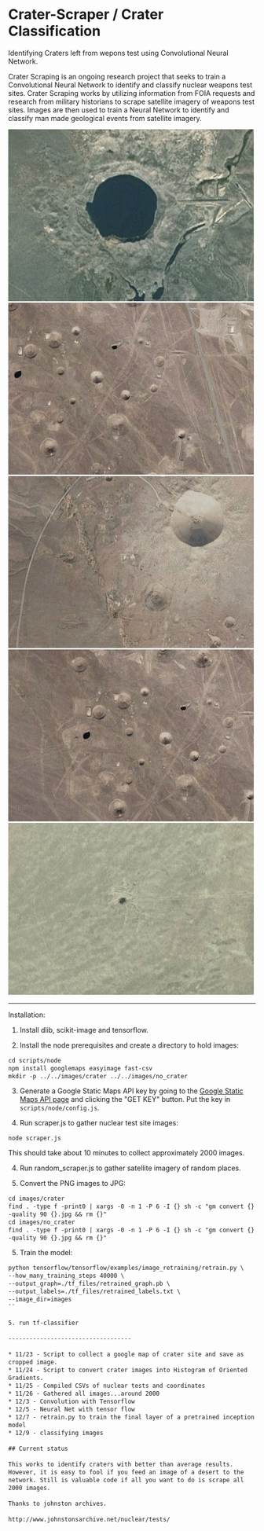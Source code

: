 # Crater-Scraper / Crater Classification

Identifying Craters left from wepons test using Convolutional Neural
Network.

Crater Scraping is an ongoing research project that seeks to train a
Convolutional Neural Network to identify and classify nuclear weapons
test sites. Crater Scraping works by utilizing information from FOIA
requests and research from military historians to scrape satellite
imagery of weapons test sites. Images are then used to train a Neural
Network to identify and classify man made geological events from
satellite imagery.

![Alt text](./1.jpeg "")
![Alt text](./2.jpeg "")
![Alt text](./4.jpeg "")
![Alt text](./3.jpeg "")
![Alt text](./5.jpeg "")


-----------------------------------

Installation:

1. Install dlib, scikit-image and tensorflow.

2. Install the node prerequisites and create a directory to hold
   images:
```
cd scripts/node
npm install googlemaps easyimage fast-csv
mkdir -p ../../images/crater ../../images/no_crater
```

3. Generate a Google Static Maps API key by going to
   the
   [Google Static Maps API page](https://developers.google.com/maps/documentation/static-maps/) and
   clicking the "GET KEY" button. Put the key in
   `scripts/node/config.js`.

3. Run scraper.js to gather nuclear test site images:
```
node scraper.js
```

This should take about 10 minutes to collect approximately 2000
images.

4. Run random_scraper.js to gather satellite imagery of random places.

5. Convert the PNG images to JPG:

```
cd images/crater
find . -type f -print0 | xargs -0 -n 1 -P 6 -I {} sh -c "gm convert {} -quality 90 {}.jpg && rm {}"
cd images/no_crater
find . -type f -print0 | xargs -0 -n 1 -P 6 -I {} sh -c "gm convert {} -quality 90 {}.jpg && rm {}"
```

5. Train the model:
```
python tensorflow/tensorflow/examples/image_retraining/retrain.py \
--how_many_training_steps 40000 \
--output_graph=./tf_files/retrained_graph.pb \
--output_labels=./tf_files/retrained_labels.txt \
--image_dir=images
``

5. run tf-classifier

-----------------------------------

* 11/23 - Script to collect a google map of crater site and save as cropped image.
* 11/24 - Script to convert crater images into Histogram of Oriented Gradients.
* 11/25 - Compiled CSVs of nuclear tests and coordinates
* 11/26 - Gathered all images...around 2000
* 12/3 - Convolution with Tensorflow
* 12/5 - Neural Net with tensor flow
* 12/7 - retrain.py to train the final layer of a pretrained inception model
* 12/9 - classifying images

## Current status

This works to identify craters with better than average results.
However, it is easy to fool if you feed an image of a desert to the
network. Still is valuable code if all you want to do is scrape all
2000 images.

Thanks to johnston archives.

http://www.johnstonsarchive.net/nuclear/tests/
